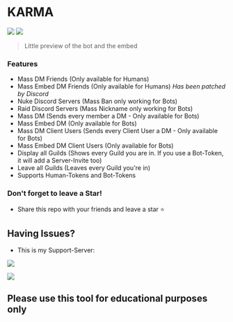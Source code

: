 # KARMA

![](karma.png)
![](.)
> Little preview of the bot and the embed
                



### Features

- Mass DM Friends (Only available for Humans)
- Mass Embed DM Friends (Only available for Humans) *Has been patched by Discord*
- Nuke Discord Servers (Mass Ban only working for Bots)
- Raid Discord Servers (Mass Nickname only working for Bots)
- Mass DM (Sends every member a DM - Only available for Bots)
- Mass Embed DM (Only available for Bots)
- Mass DM Client Users (Sends every Client User a DM - Only available for Bots)
- Mass Embed DM Client Users (Only available for Bots)
- Display all Guilds (Shows every Guild you are in. If you use a Bot-Token, it will add a Server-Invite too)
- Leave all Guilds (Leaves every Guild you're in)
- Supports Human-Tokens and Bot-Tokens

### Don't forget to leave a Star!

- Share this repo with your friends and leave a star ⭐️

## Having Issues?
- This is my Support-Server:
 
<a href = "https://guilded.gg/ItzmeKen-Realm"><img src="https://img.icons8.com/fluency/48/000000/guilded.png"/></a>

<a href = "https://discord.gg/a3EjDW2Uu3"><img src="https://img.icons8.com/fluency/344/discord-logo.png"/></a>

## Please use this tool for educational purposes only

